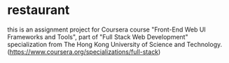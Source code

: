 # restaurant
this is an assignment project for Coursera course "Front-End Web UI Frameworks and Tools", part of "Full Stack Web Development" specialization from The Hong Kong University of Science and Technology.
(https://www.coursera.org/specializations/full-stack)
